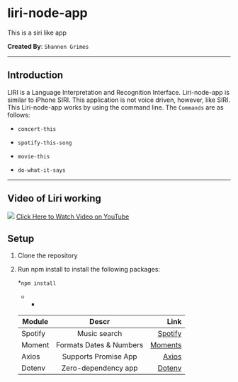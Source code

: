 # liri-node-app
This is a siri like app

**Created By**: `Shannen Grimes`

- - -

## Introduction
LIRI is a Language Interpretation and Recognition Interface.  Liri-node-app is similar to iPhone SIRI.  This application is not voice driven, however, like SIRI.  This Liri-node-app works by using the command line.  The `Commands` are as follows:
   * `concert-this`

   * `spotify-this-song`

   * `movie-this`

   * `do-what-it-says`

- - - 

## Video of Liri working
![](https://j.gifs.com/wVxJlg.gif)
[Click Here to Watch Video on YouTube](https://www.youtube.com/watch?v=XIsz4uQGeUQ)

## Setup

1.  Clone the repository
2.  Run npm install to install the following packages:

      *`npm install`
      - -
      | Module        | Descr                        | Link                                                            |
      | ------------- |:-------------:               | -----:                                                          |
      | Spotify       | Music search                 | [Spotify](https://developer.spotify.com/documentation/web-api/) |
      | Moment        | Formats Dates & Numbers      | [Moments](https://momentjs.com/docs/)                           |
      | Axios         | Supports Promise App         | [Axios](https://www.npmjs.com/package/axios)                    |
      | Dotenv        | Zero-dependency app          | [Dotenv](https://www.npmjs.com/package/dotenv)                  |






